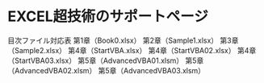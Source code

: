 # EXCEL超技術のサポートページ

目次ファイル対応表
第1章（Book0.xlsx）
第2章（Sample1.xlsx）
第3章（Sample2.xlsx）
第4章（StartVBA.xlsx）
第4章（StartVBA02.xlsx）
第4章（StartVBA03.xlsx）
第5章（AdvancedVBA01.xlsm）
第5章（AdvancedVBA02.xlsm）
第5章（AdvancedVBA03.xlsm）
